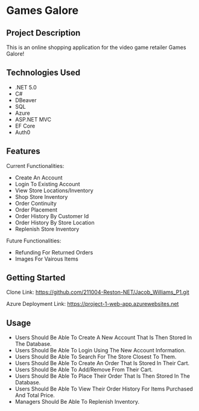 # Games Galore

## Project Description

This is an online shopping application for the video game retailer Games Galore!

## Technologies Used

* .NET 5.0
* C#
* DBeaver
* SQL
* Azure
* ASP.NET MVC
* EF Core
* Auth0

## Features

Current Functionalities:

* Create An Account
* Login To Existing Account
* View Store Locations/Inventory
* Shop Store Inventory
* Order Continuity
* Order Placement
* Order History By Customer Id
* Order History By Store Location
* Replenish Store Inventory

Future Functionalities:

* Refunding For Returned Orders
* Images For Vairous Items

## Getting Started
Clone Link: https://github.com/211004-Reston-NET/Jacob_Williams_P1.git

Azure Deployment Link: https://project-1-web-app.azurewebsites.net

## Usage

* Users Should Be Able To Create A New Account That Is Then Stored In The Database.
* Users Should Be Able To Login Using The New Account Information.
* Users Should Be Able To Search For The Store Closest To Them.
* Users Should Be Able To Create An Order That Is Stored In Their Cart.
* Users Should Be Able To Add/Remove From Their Cart.
* Users Should Be Able To Place Their Order That Is Then Stored In The Database.
* Users Should Be Able To View Their Order History For Items Purchased And Total Price.
* Managers Should Be Able To Replenish Inventory.
